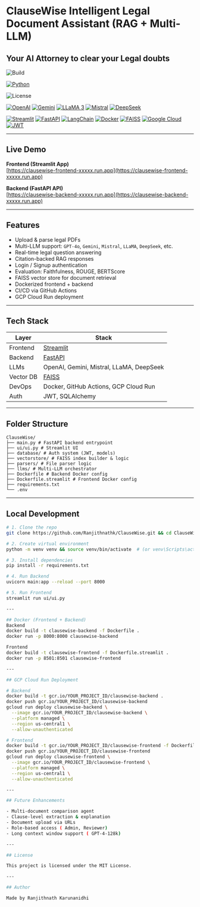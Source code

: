# ClauseWise Intelligent Legal Document Assistant (RAG + Multi-LLM)
## Your AI Attorney to clear your Legal doubts

![Build](https://img.shields.io/github/actions/workflow/status/Ranjithnathk/ClauseWise/backend.yml?label=backend%20CI&logo=github)  

[![Python](https://img.shields.io/badge/Python-3776AB?style=for-the-badge&logo=python&logoColor=white)](https://python.org)

![License](https://img.shields.io/badge/license-MIT-green.svg)


[![OpenAI](https://img.shields.io/badge/OpenAI-412991?style=for-the-badge&logo=openai&logoColor=white)](https://openai.com)
[![Gemini](https://img.shields.io/badge/Gemini-8E75B2?style=for-the-badge&logo=google&logoColor=white)](https://gemini.google.com/)
[![LLaMA 3](https://img.shields.io/badge/LLaMA3-0054B1?style=for-the-badge&logo=meta&logoColor=white)](https://ai.meta.com/llama/)
[![Mistral](https://img.shields.io/badge/Mistral-A6C48A?style=for-the-badge&logo=data:image/svg+xml;base64,PHN2ZyBmaWxsPSIjRkZGIiB2aWV3Qm94PSIwIDAgNjQgNjQiIHhtbG5zPSJodHRwOi8vd3d3LnczLm9yZy8yMDAwL3N2ZyI+PHBhdGggZD0iTTMyIDY0QzE0LjM0IDY0IDAgNDkuNjYgMCAzMiAwIDE0LjM0IDE0LjM0IDAgMzIgMGMxNy42NCAwIDMyIDE0LjM0IDMyIDMyIDAgMTcuNjQtMTQuMzYgMzItMzIgMzJ6Ii8+PC9zdmc+)](https://www.mistral.ai/)
[![DeepSeek](https://img.shields.io/badge/DeepSeek-1B1B1B?style=for-the-badge&logo=deepnote&logoColor=white)](https://deepseek.com/)


[![Streamlit](https://img.shields.io/badge/Streamlit-FF4B4B?style=for-the-badge&logo=streamlit&logoColor=white)](https://streamlit.io/)
[![FastAPI](https://img.shields.io/badge/FastAPI-009688?style=for-the-badge&logo=fastapi&logoColor=white)](https://fastapi.tiangolo.com/)
[![LangChain](https://img.shields.io/badge/LangChain-000000?style=for-the-badge&logo=chainlink&logoColor=white)](https://www.langchain.com/)
[![Docker](https://img.shields.io/badge/Docker-2496ED?style=for-the-badge&logo=docker&logoColor=white)](https://www.docker.com/)
[![FAISS](https://img.shields.io/badge/FAISS-2C7BB6?style=for-the-badge&logo=apache&logoColor=white)](https://github.com/facebookresearch/faiss)
[![Google Cloud](https://img.shields.io/badge/Google%20Cloud-4285F4?style=for-the-badge&logo=googlecloud&logoColor=white)](https://cloud.google.com/)
[![JWT](https://img.shields.io/badge/JWT-000000?style=for-the-badge&logo=jsonwebtokens&logoColor=white)](https://jwt.io/)


---

## Live Demo

**Frontend (Streamlit App)**  
 [https://clausewise-frontend-xxxxx.run.app](https://clausewise-frontend-xxxxx.run.app)

**Backend (FastAPI API)**  
 [https://clausewise-backend-xxxxx.run.app](https://clausewise-backend-xxxxx.run.app)

---

## Features

- Upload & parse legal PDFs  
- Multi-LLM support: `GPT-4o`, `Gemini`, `Mistral`, `LLaMA`, `DeepSeek`, etc.  
- Real-time legal question answering  
- Citation-backed RAG responses  
- Login / Signup authentication  
- Evaluation: Faithfulness, ROUGE, BERTScore  
- FAISS vector store for document retrieval  
- Dockerized frontend + backend  
- CI/CD via GitHub Actions  
- GCP Cloud Run deployment

---

## Tech Stack

| Layer       | Stack                                  |
|-------------|----------------------------------------|
| Frontend    | [Streamlit](https://streamlit.io/)     |
| Backend     | [FastAPI](https://fastapi.tiangolo.com/) |
| LLMs        | OpenAI, Gemini, Mistral, LLaMA, DeepSeek |
| Vector DB   | [FAISS](https://faiss.ai/)             |
| DevOps      | Docker, GitHub Actions, GCP Cloud Run  |
| Auth        | JWT, SQLAlchemy                        |

---

## Folder Structure

```
ClauseWise/
├── main.py # FastAPI backend entrypoint
├── ui/ui.py # Streamlit UI
├── database/ # Auth system (JWT, models)
├── vectorstore/ # FAISS index builder & logic
├── parsers/ # File parser logic
├── llms/ # Multi-LLM orchestrator
├── Dockerfile # Backend Docker config
├── Dockerfile.streamlit # Frontend Docker config
├── requirements.txt
└── .env
```

---

## Local Development

```bash
# 1. Clone the repo
git clone https://github.com/Ranjithnathk/ClauseWise.git && cd ClauseWise

# 2. Create virtual environment
python -m venv venv && source venv/bin/activate  # (or venv\Scripts\activate on Windows)

# 3. Install dependencies
pip install -r requirements.txt

# 4. Run Backend
uvicorn main:app --reload --port 8000

# 5. Run Frontend
streamlit run ui/ui.py

---

## Docker (Frontend + Backend)
Backend
docker build -t clausewise-backend -f Dockerfile .
docker run -p 8000:8000 clausewise-backend

Frontend
docker build -t clausewise-frontend -f Dockerfile.streamlit .
docker run -p 8501:8501 clausewise-frontend

---

## GCP Cloud Run Deployment

# Backend
docker build -t gcr.io/YOUR_PROJECT_ID/clausewise-backend .
docker push gcr.io/YOUR_PROJECT_ID/clausewise-backend
gcloud run deploy clausewise-backend \
  --image gcr.io/YOUR_PROJECT_ID/clausewise-backend \
  --platform managed \
  --region us-central1 \
  --allow-unauthenticated

# Frontend
docker build -t gcr.io/YOUR_PROJECT_ID/clausewise-frontend -f Dockerfile.streamlit .
docker push gcr.io/YOUR_PROJECT_ID/clausewise-frontend
gcloud run deploy clausewise-frontend \
  --image gcr.io/YOUR_PROJECT_ID/clausewise-frontend \
  --platform managed \
  --region us-central1 \
  --allow-unauthenticated

---

## Future Enhancements

- Multi-document comparison agent
- Clause-level extraction & explanation
- Document upload via URLs
- Role-based access ( Admin, Reviewer)
- Long context window support ( GPT-4-128k)

---

## License

This project is licensed under the MIT License.

---

## Author

Made by Ranjithnath Karunanidhi